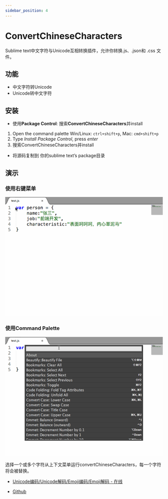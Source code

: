 ```yaml
---
sidebar_position: 4
---
```


# ConvertChineseCharacters

Sublime text中文字符与Unicode互相转换插件，允许你转换.js、.json和 .css 文件。

## 功能

* 中文字符转Unicode
* Unicode转中文字符

## 安装

* 使用**Package Control**: 搜索**ConvertChineseCharacters**并install
1. Open the command palette
Win/Linux: `ctrl+shift+p`, Mac: `cmd+shift+p`
2. Type *Install Package Control*, press *enter*
3. 搜索ConvertChineseCharacters并install
* 将源码复制到 你的sublime text’s package目录

## 演示

### 使用右键菜单
![ConvertChineseCharacters](./img/ConvertChineseCharacters-1.gif)

### 使用Command Palette
![ConvertChineseCharacters](./img/ConvertChineseCharacters-2.gif)


选择一个或多个字符从上下文菜单运行convertChineseCharacters，每一个字符将会被替换。

* <a href="https://gadgets.gotomorrow.dev/zh-CN/unicode">Unicode编码/Unicode解码/Emoji编码/Emoji解码 - 在线</a>

* <a href="https://github.com/leibnizli/ConvertChineseCharacters">Github</a>

